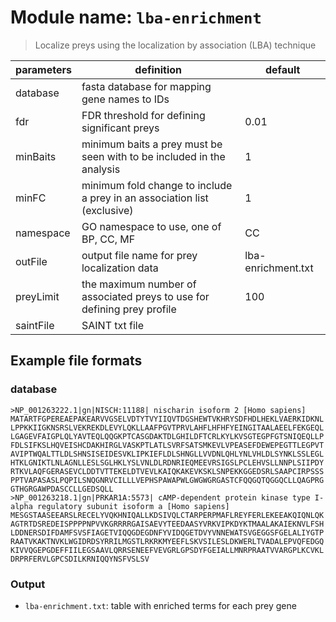 # Module name: `lba-enrichment`

> Localize preys using the localization by association (LBA) technique

| parameters | definition | default |
|------------|------------|---------|
| database | fasta database for mapping gene names to IDs | |
| fdr | FDR threshold for defining significant preys | 0.01 |
| minBaits | minimum baits a prey must be seen with to be included in the analysis | 1 |
| minFC | minimum fold change to include a prey in an association list (exclusive) | 1 |
| namespace | GO namespace to use, one of BP, CC, MF | CC |
| outFile | output file name for prey localization data | lba-enrichment.txt |
| preyLimit | the maximum number of associated preys to use for defining prey profile | 100 |
| saintFile | SAINT txt file | |

## Example file formats

### database
```
>NP_001263222.1|gn|NISCH:11188| nischarin isoform 2 [Homo sapiens]
MATARTFGPEREAEPAKEARVVGSELVDTYTVYIIQVTDGSHEWTVKHRYSDFHDLHEKLVAERKIDKNL
LPPKKIIGKNSRSLVEKREKDLEVYLQKLLAAFPGVTPRVLAHFLHFHFYEINGITAALAEELFEKGEQL
LGAGEVFAIGPLQLYAVTEQLQQGKPTCASGDAKTDLGHILDFTCRLKYLKVSGTEGPFGTSNIQEQLLP
FDLSIFKSLHQVEISHCDAKHIRGLVASKPTLATLSVRFSATSMKEVLVPEASEFDEWEPEGTTLEGPVT
AVIPTWQALTTLDLSHNSISEIDESVKLIPKIEFLDLSHNGLLVVDNLQHLYNLVHLDLSYNKLSSLEGL
HTKLGNIKTLNLAGNLLESLSGLHKLYSLVNLDLRDNRIEQMEEVRSIGSLPCLEHVSLLNNPLSIIPDY
RTKVLAQFGERASEVCLDDTVTTEKELDTVEVLKAIQKAKEVKSKLSNPEKKGGEDSRLSAAPCIRPSSS
PPTVAPASASLPQPILSNQGNRVCILLLVEPHSPAWAPWLGWGWGRGASTCFQQGQTQGGQCLLQAGPRG
GTHGRGAWPDASCCLLGEDSQLL
>NP_001263218.1|gn|PRKAR1A:5573| cAMP-dependent protein kinase type I-alpha regulatory subunit isoform a [Homo sapiens]
MESGSTAASEEARSLRECELYVQKHNIQALLKDSIVQLCTARPERPMAFLREYFERLEKEEAKQIQNLQK
AGTRTDSREDEISPPPPNPVVKGRRRRGAISAEVYTEEDAASYVRKVIPKDYKTMAALAKAIEKNVLFSH
LDDNERSDIFDAMFSVSFIAGETVIQQGDEGDNFYVIDQGETDVYVNNEWATSVGEGGSFGELALIYGTP
RAATVKAKTNVKLWGIDRDSYRRILMGSTLRKRKMYEEFLSKVSILESLDKWERLTVADALEPVQFEDGQ
KIVVQGEPGDEFFIILEGSAAVLQRRSENEEFVEVGRLGPSDYFGEIALLMNRPRAATVVARGPLKCVKL
DRPRFERVLGPCSDILKRNIQQYNSFVSLSV
```

### Output
* `lba-enrichment.txt`: table with enriched terms for each prey gene